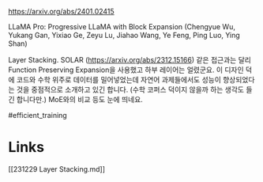 https://arxiv.org/abs/2401.02415

LLaMA Pro: Progressive LLaMA with Block Expansion (Chengyue Wu, Yukang Gan, Yixiao Ge, Zeyu Lu, Jiahao Wang, Ye Feng, Ping Luo, Ying Shan)

Layer Stacking. SOLAR (https://arxiv.org/abs/2312.15166) 같은 접근과는 달리 Function Preserving Expansion을 사용했고 하부 레이어는 얼렸군요. 이 디자인 덕에 코드와 수학 위주로 데이터를 밀어넣었는데 자연어 과제들에서도 성능이 향상되었다는 것을 중점적으로 소개하고 있긴 합니다. (수학 코퍼스 덕이지 않을까 하는 생각도 들긴 합니다만.) MoE와의 비교 등도 눈에 띄네요.

#efficient_training

# Links

[[231229 Layer Stacking.md]]